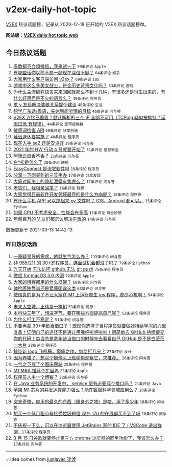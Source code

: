 # v2ex-daily-hot-topic

[V2EX](https://www.v2ex.com/) 热议话题榜，记录从 2020-12-18 日开始的 V2EX 热议话题榜单。

**网站版：[V2EX daily hot topic web](https://boojack.github.io/v2ex-daily-hot-topic-web/)**

## 今日热议话题

<!-- TODAY BEGIN -->

1. [多数都不会喷微信，我来试一下](https://www.v2ex.com/t/761262) `99条评论` `Apple`
1. [有哪些话你以前不屑一顾现在深信不疑？](https://www.v2ex.com/t/761231) `84条评论` `知乎`
1. [大家用什么客户端访问 v2ex？](https://www.v2ex.com/t/761241) `69条评论` `iOS`
1. [游戏中这么多美女战士，符合历史背景文化吗？](https://www.v2ex.com/t/761219) `53条评论` `游戏`
1. [为什么主流编程语言来来回回就那么不到十几种，有很多还是衍生出来的，有什么好用但是不火的语言么？](https://www.v2ex.com/t/761304) `49条评论` `程序员`
1. [求 v 友给解决婆媳关系提个建议](https://www.v2ex.com/t/761338) `48条评论` `生活`
1. [想学广东话/粤语，先达到能听懂的目标](https://www.v2ex.com/t/761321) `46条评论` `问与答`
1. [V2EX 连接已重置？默认解析的三个 IP 全部不可用（TCPing 疑似被劫持？延迟过低 有规律）](https://www.v2ex.com/t/761226) `44条评论` `宽带症候群`
1. [敏感词检查 API](https://www.v2ex.com/t/761283) `40条评论` `分享创造`
1. [延迟退休要实施了](https://www.v2ex.com/t/761254) `40条评论` `程序员`
1. [现在入手 se2 还是安卓好](https://www.v2ex.com/t/761224) `39条评论` `问与答`
1. [2021 年的 HW 行动 4 月就要开始了](https://www.v2ex.com/t/761372) `31条评论` `信息安全`
1. [阿里云盘香不香？](https://www.v2ex.com/t/761279) `21条评论` `问与答`
1. [白*松是怎么了](https://www.v2ex.com/t/761272) `20条评论` `随想`
1. [EasyConnect 是流氓软件吗](https://www.v2ex.com/t/761277) `19条评论` `程序员`
1. [分享一下刚买到的三笠手办](https://www.v2ex.com/t/761310) `17条评论` `分享发现`
1. [大家对网络上的隐私泄露有焦虑么？](https://www.v2ex.com/t/761288) `17条评论` `问与答`
1. [老铁们，我相亲回来了](https://www.v2ex.com/t/761379) `16条评论` `随想`
1. [大家觉得目前软件开发领域最卷的是什么方向呢？](https://www.v2ex.com/t/761362) `16条评论` `程序员`
1. [有什么手机 APP 可以跑起来 py 文件吗？ IOS、Android 都可以。](https://www.v2ex.com/t/761350) `15条评论` `Python`
1. [如果 CPU 不考虑安全，性能会有多高](https://www.v2ex.com/t/761229) `15条评论` `奇思妙想`
1. [年薪百万的 V 友们都怎么解决午饭的](https://www.v2ex.com/t/761308) `14条评论` `问与答`

数据更新于 2021-03-13 14:42:13

<!-- TODAY END -->

### 昨日热议话题

<!-- YESTERDAY BEGIN -->

1. [一质疑领导的需求，他就生气怎么办？](https://www.v2ex.com/t/761064) `115条评论` `问与答`
1. [非 985/211 的 30+岁程序员，连面试机会都没了吗？](https://www.v2ex.com/t/760929) `79条评论` `Python`
1. [昨天开始,无法访问 github,无法 git push](https://www.v2ex.com/t/760912) `75条评论` `程序员`
1. [微信 for macOS 3.0 内测](https://www.v2ex.com/t/760884) `72条评论` `Apple`
1. [大家的博客都用的什么框架？](https://www.v2ex.com/t/760952) `68条评论` `问与答`
1. [体检医院靠谱还是爱康国宾这类](https://www.v2ex.com/t/760903) `63条评论` `问与答`
1. [微信真的是为了不让大家在 M1 上运行原生 ios 程序，费尽心机啊！](https://www.v2ex.com/t/760885) `54条评论` `Apple`
1. [未来太空城，王伟是一棵树](https://www.v2ex.com/t/760878) `53条评论` `随想`
1. [本科快三年了，想进字节，要在哪些方面提高自己呢？](https://www.v2ex.com/t/760880) `53条评论` `程序员`
1. [为什么打工不稳定？](https://www.v2ex.com/t/760965) `51条评论` `问与答`
1. [不要再拿 30+年龄当借口了！既然你选择了当程序员就要做好持续学习的心里准备！证明自己的途径不是通过用嘴吧啦吧啦啦！很简单去 GitHub 持续提交你的代码！每当总是拿年龄当借口的时候先去看看自己 GitHub 是不是白茫茫一大片](https://www.v2ex.com/t/761149) `28条评论` `程序员`
1. [鲸饺新 logo 飞机稿，巅峰之作，您给打几分？](https://www.v2ex.com/t/761010) `27条评论` `设计`
1. [因为养猫了，想买个摄像头上班偷偷观察它，求推荐。](https://www.v2ex.com/t/761100) `26条评论` `问与答`
1. [一气之下写了个图床网站](https://www.v2ex.com/t/761076) `25条评论` `程序员`
1. [M1 MBA 推荐个扩展坞](https://www.v2ex.com/t/761161) `22条评论` `Apple`
1. [程序员人手一个博客？](https://www.v2ex.com/t/761118) `22条评论` `问与答`
1. [在 Java 业务系统的开发中， service 层有必要写个接口吗？](https://www.v2ex.com/t/760924) `21条评论` `Java`
1. [苹果 M1 芯片的并发运算能力强么？能在数据科学领域应用么？](https://www.v2ex.com/t/761163) `20条评论` `Python`
1. [突发奇想，你用的最久的东西（限身外之物）是啥，用了多少年](https://www.v2ex.com/t/761058) `18条评论` `问与答`
1. [想买一个低月租小号接受垃圾短信 现在 170 的在线都买不到了吗](https://www.v2ex.com/t/760886) `18条评论` `问与答`
1. [不庆祝一下么，可以在浏览器使用 JetBrains 家的 IDE 了 ( VSCode 退出群聊..](https://www.v2ex.com/t/761155) `17条评论` `程序员`
1. [3 月 15 日谷歌就要停止第三方 chrome 浏览器的同步功能了，我该怎么办？](https://www.v2ex.com/t/761099) `17条评论` `问与答`

<!-- YESTERDAY END -->

---

💡 Idea comes from [justjavac 迷渡](https://github.com/justjavac/)
